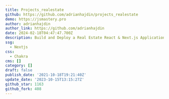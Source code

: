 ```yaml
---
title: Projects_realestate
github: https://github.com/adrianhajdin/projects_realestate
demo: https://jsmastery.pro
author: adrianhajdin
author_link: https://github.com/adrianhajdin
date: 2024-02-18T04:47:47.700Z
description: Build and Deploy a Real Estate React & Next.js Application
ssg:
  - Nextjs
css:
  - Chakra
cms: []
category: []
draft: false
publish_date: '2021-10-18T19:21:40Z'
update_date: '2023-10-15T13:15:27Z'
github_star: 1163
github_fork: 408
---
```

